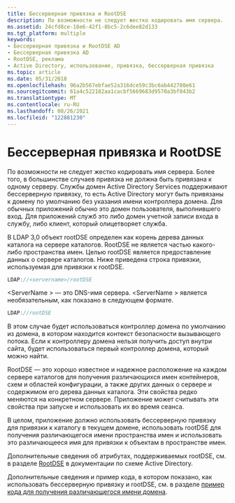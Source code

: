 ```yaml
---
title: Бессерверная привязка и RootDSE
description: По возможности не следует жестко кодировать имя сервера.
ms.assetid: 24cfd8ce-18e6-42f1-8bc5-2c6dee82d133
ms.tgt_platform: multiple
keywords:
- Бессерверная привязка и RootDSE AD
- Бессерверная привязка AD
- RootDSE, реклама
- Active Directory, использование, привязка, бессерверная привязка
ms.topic: article
ms.date: 05/31/2018
ms.openlocfilehash: 96a2b567ebfae52a316dce59c3bc6ab442780e61
ms.sourcegitcommit: 61a4c522182aa1cacbf5669683d9570a3bf043b2
ms.translationtype: MT
ms.contentlocale: ru-RU
ms.lasthandoff: 08/26/2021
ms.locfileid: "122881230"
---
```

# <a name="serverless-binding-and-rootdse"></a>Бессерверная привязка и RootDSE

По возможности не следует жестко кодировать имя сервера. Более того, в большинстве случаев привязка не должна быть привязана к одному серверу. Службы домен Active Directory Services поддерживают бессерверную привязку, то есть Active Directory могут быть привязаны к домену по умолчанию без указания имени контроллера домена. Для обычных приложений обычно это домен пользователя, выполнившего вход. Для приложений служб это либо домен учетной записи входа в службу, либо клиент, который олицетворяет служба.

В LDAP 3,0 объект rootDSE определен как корень дерева данных каталога на сервере каталогов. RootDSE не является частью какого-либо пространства имен. Целью rootDSE является предоставление данных о сервере каталогов. Ниже приведена строка привязки, используемая для привязки к rootDSE.


```C++
LDAP://<servername>/rootDSE
```



&lt;ServerName &gt; — это DNS-имя сервера. &lt;ServerName &gt; является необязательным, как показано в следующем формате.


```C++
LDAP://rootDSE
```



В этом случае будет использоваться контроллер домена по умолчанию из домена, в котором находится контекст безопасности вызывающего потока. Если к контроллеру домена нельзя получить доступ внутри сайта, будет использоваться первый контроллер домена, который можно найти.

RootDSE — это хорошо известное и надежное расположение на каждом сервере каталогов для получения различающихся имен контейнеров, схем и областей конфигурации, а также других данных о сервере и содержимом его дерева данных каталога. Эти свойства редко меняются на конкретном сервере. Приложение может считывать эти свойства при запуске и использовать их во время сеанса.

В целом, приложение должно использовать бессерверную привязку для привязки к каталогу в текущем домене, использовать rootDSE для получения различающегося имени пространства имен и использовать это различающееся имя для привязки к объектам в пространстве имен.

Дополнительные сведения об атрибутах, поддерживаемых rootDSE, см. в разделе [RootDSE](/windows/desktop/ADSchema/rootdse) в документации по схеме Active Directory.

Дополнительные сведения и пример кода, в котором показано, как использовать бессерверную привязку и rootDSE, см. в разделе [пример кода для получения различающегося имени домена](example-code-for-getting-the-distinguished-name-of-the-domain.md).

 

 
